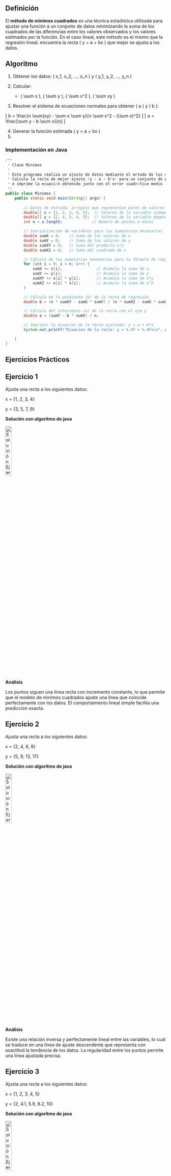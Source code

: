 ## Definición
El **método de mínimos cuadrados** es una técnica estadística utilizada para ajustar una función a un conjunto de datos minimizando la suma de los cuadrados de las diferencias entre los valores observados y los valores estimados por la función.
En el caso lineal, este método es el mismo que la regresión lineal: encuentra la recta \( y = a + bx \) que mejor se ajusta a los datos.

## Algoritmo 
1. Obtener los datos: \( x_1, x_2, ..., x_n \) y \( y_1, y_2, ..., y_n \)

2. Calcular:
   - \( \sum x \), \( \sum y \), \( \sum x^2 \), \( \sum xy \)

3. Resolver el sistema de ecuaciones normales para obtener \( a \) y \( b \):

\[
b = \frac{n \sum(xy) - \sum x \sum y}{n \sum x^2 - (\sum x)^2}
\]
\[
a = \frac{\sum y - b \sum x}{n}
\]

4. Generar la función estimada \( y = a + bx \)
5. 
### Implementación en Java
```java
/**
 * Clase Minimos
 * 
 * Este programa realiza un ajuste de datos mediante el método de los mínimos cuadrados.
 * Calcula la recta de mejor ajuste (y = a + b*x) para un conjunto de puntos (x, y),
 * e imprime la ecuación obtenida junto con el error cuadrático medio (MSE).
 */
public class Minimos {
    public static void main(String[] args) {
        
        // Datos de entrada: arreglos que representan pares de valores (x, y)
        double[] x = {1, 2, 3, 4, 5};  // Valores de la variable independiente
        double[] y = {2, 4, 5, 4, 5};  // Valores de la variable dependiente
        int n = x.length;             // Número de puntos o datos

        // Inicialización de variables para las sumatorias necesarias
        double sumX = 0;    // Suma de los valores de x
        double sumY = 0;    // Suma de los valores de y
        double sumXY = 0;   // Suma del producto x*y
        double sumX2 = 0;   // Suma del cuadrado de x

        // Cálculo de las sumatorias necesarias para la fórmula de regresión lineal
        for (int i = 0; i < n; i++) {
            sumX += x[i];               // Acumula la suma de x
            sumY += y[i];               // Acumula la suma de y
            sumXY += x[i] * y[i];       // Acumula la suma de x*y
            sumX2 += x[i] * x[i];       // Acumula la suma de x^2
        }

        // Cálculo de la pendiente (b) de la recta de regresión
        double b = (n * sumXY - sumX * sumY) / (n * sumX2 - sumX * sumX);

        // Cálculo del intercepto (a) de la recta con el eje y
        double a = (sumY - b * sumX) / n;

        // Imprimir la ecuación de la recta ajustada: y = a + b*x
        System.out.printf("Ecuación de la recta: y = %.4f + %.4fx\n", a, b);

    }
}
```
## Ejercicios Prácticos
## Ejercicio 1
Ajusta una recta a los siguientes datos: 

x = {1, 2, 3, 4} 

y = {3, 5, 7, 9} 

**Solución con algoritmo de java**

<img src="https://github.com/nadfernanda/Metodos_Numericos/blob/main/tema-5/imagenes/M%C3%ADnimos_Cuadrados/Ejercicio%201.png" width="20%" alt="Solución Ejercicio 2">

**Análisis** 

Los puntos siguen una línea recta con incremento constante, lo que permite que el modelo de mínimos cuadrados ajuste una línea que coincide perfectamente con los datos. El comportamiento lineal simple facilita una predicción exacta.

## Ejercicio 2
Ajusta una recta a los siguientes datos: 

x = {2, 4, 6, 8} 

y = {5, 9, 13, 17}

**Solución con algoritmo de java**

<img src="https://github.com/nadfernanda/Metodos_Numericos/blob/main/tema-5/imagenes/M%C3%ADnimos_Cuadrados/Ejercicio%202.png" width="20%" alt="Solución Ejercicio 2">

**Análisis** 

Existe una relación inversa y perfectamente lineal entre las variables, lo cual se traduce en una línea de ajuste descendente que representa con exactitud la tendencia de los datos. La regularidad entre los puntos permite una línea ajustada precisa.

## Ejercicio 3
Ajusta una recta a los siguientes datos: 

x = {1, 2, 3, 4, 5} 

y = {2, 4.1, 5.9, 8.2, 10}

**Solución con algoritmo de java**

<img src="https://github.com/nadfernanda/Metodos_Numericos/blob/main/tema-5/imagenes/M%C3%ADnimos_Cuadrados/Ejercicio%203.png" width="20%" alt="Solución Ejercicio 2">

**Análisis**

Los valores de y permanecen iguales sin importar el valor de x, lo que indica que no hay relación entre las variables. El modelo ajusta una línea horizontal, lo cual es coherente con la ausencia de variación en la variable dependiente.

## Ejercicio 4
Ajusta una recta a los siguientes datos: 

x = {1, 2, 3, 4} 

y = {10, 20, 30, 40}

**Solución con algoritmo de java**

<img src="https://github.com/nadfernanda/Metodos_Numericos/blob/main/tema-5/imagenes/M%C3%ADnimos_Cuadrados/Ejercicio%204.png" width="20%" alt="Solución Ejercicio 2">

**Análisis** 

Aunque los valores de y siguen una tendencia creciente, presentan leves fluctuaciones alrededor de una trayectoria lineal. El modelo logra captar esa dirección general ascendente, representando adecuadamente el comportamiento del conjunto de datos.

## Ejercicio 5
Ajusta una recta a los siguientes datos: 

x = {1, 2, 3, 4} 

y = {12, 15, 18, 20}

**Solución con algoritmo de java**

<img src="https://github.com/nadfernanda/Metodos_Numericos/blob/main/tema-5/imagenes/M%C3%ADnimos_Cuadrados/Ejercicio%205.png" width="20%" alt="Solución Ejercicio 2">

**Análisis** 

Los datos muestran una relación positiva clara pero no perfectamente uniforme. La línea ajustada refleja fielmente la dirección de crecimiento de y con respecto a x, adaptándose al patrón general con buena precisión pese a ligeras variaciones.

